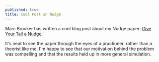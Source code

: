 ```yaml
---
published: true
title: Cool Post on Nudge
---
```


Marc Brooker has written a cool blog post about my Nudge paper: [Give Your Tail a Nudge](https://brooker.co.za/blog/2022/10/21/nudge.html).

It's neat to see the paper through the eyes of a practioner, rather than a theorist like me. I'm happy to see that our motivation behind the problem was compelling and that the results held up in more general simulation.
